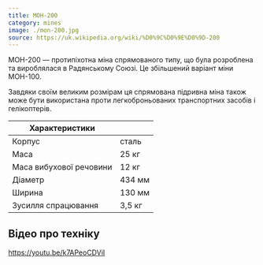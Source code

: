 ```yaml
---
title: МОН-200
category: mines
image: ./mon-200.jpg
source: https://uk.wikipedia.org/wiki/%D0%9C%D0%9E%D0%9D-200
---
```


МОН-200 — протипіхотна міна спрямованого типу, що була розроблена та вироблялася в Радянському Союзі. Це збільшений варіант міни МОН-100.

Завдяки своїм великим розмірам ця спрямована підривна міна також може бути використана проти легкоброньованих транспортних засобів і гелікоптерів.

| Характеристики                      |           |
| ----------------------------------- | --------- |
| Корпус                              | сталь     |
| Маса                                | 25 кг     |
| Маса вибухової речовини             | 12 кг     |
| Діаметр                             | 434 мм    |
| Ширина                              | 130 мм    |
| Зусилля спрацювання                 | 3,5 кг    |

## Відео про техніку

https://youtu.be/k7APeoCDViI

